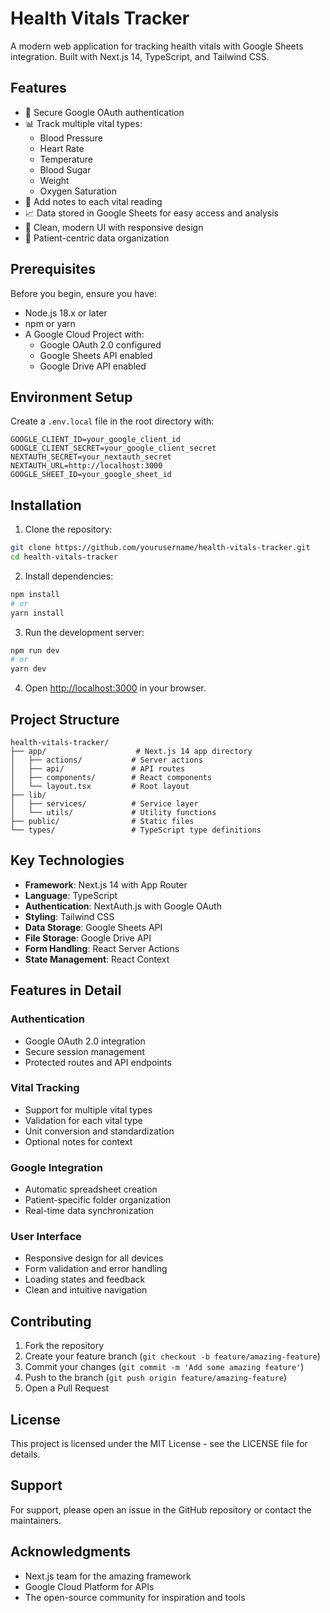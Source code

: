 # Health Vitals Tracker

A modern web application for tracking health vitals with Google Sheets integration. Built with Next.js 14, TypeScript, and Tailwind CSS.

## Features

- 🔐 Secure Google OAuth authentication
- 📊 Track multiple vital types:
  - Blood Pressure
  - Heart Rate
  - Temperature
  - Blood Sugar
  - Weight
  - Oxygen Saturation
- 📝 Add notes to each vital reading
- 📈 Data stored in Google Sheets for easy access and analysis
- 🎨 Clean, modern UI with responsive design
- 🌙 Patient-centric data organization

## Prerequisites

Before you begin, ensure you have:

- Node.js 18.x or later
- npm or yarn
- A Google Cloud Project with:
  - Google OAuth 2.0 configured
  - Google Sheets API enabled
  - Google Drive API enabled

## Environment Setup

Create a `.env.local` file in the root directory with:

```env
GOOGLE_CLIENT_ID=your_google_client_id
GOOGLE_CLIENT_SECRET=your_google_client_secret
NEXTAUTH_SECRET=your_nextauth_secret
NEXTAUTH_URL=http://localhost:3000
GOOGLE_SHEET_ID=your_google_sheet_id
```

## Installation

1. Clone the repository:
```bash
git clone https://github.com/yourusername/health-vitals-tracker.git
cd health-vitals-tracker
```

2. Install dependencies:
```bash
npm install
# or
yarn install
```

3. Run the development server:
```bash
npm run dev
# or
yarn dev
```

4. Open [http://localhost:3000](http://localhost:3000) in your browser.

## Project Structure

```
health-vitals-tracker/
├── app/                    # Next.js 14 app directory
│   ├── actions/           # Server actions
│   ├── api/               # API routes
│   ├── components/        # React components
│   └── layout.tsx         # Root layout
├── lib/
│   ├── services/          # Service layer
│   └── utils/             # Utility functions
├── public/                # Static files
└── types/                 # TypeScript type definitions
```

## Key Technologies

- **Framework**: Next.js 14 with App Router
- **Language**: TypeScript
- **Authentication**: NextAuth.js with Google OAuth
- **Styling**: Tailwind CSS
- **Data Storage**: Google Sheets API
- **File Storage**: Google Drive API
- **Form Handling**: React Server Actions
- **State Management**: React Context

## Features in Detail

### Authentication
- Google OAuth 2.0 integration
- Secure session management
- Protected routes and API endpoints

### Vital Tracking
- Support for multiple vital types
- Validation for each vital type
- Unit conversion and standardization
- Optional notes for context

### Google Integration
- Automatic spreadsheet creation
- Patient-specific folder organization
- Real-time data synchronization

### User Interface
- Responsive design for all devices
- Form validation and error handling
- Loading states and feedback
- Clean and intuitive navigation

## Contributing

1. Fork the repository
2. Create your feature branch (`git checkout -b feature/amazing-feature`)
3. Commit your changes (`git commit -m 'Add some amazing feature'`)
4. Push to the branch (`git push origin feature/amazing-feature`)
5. Open a Pull Request

## License

This project is licensed under the MIT License - see the LICENSE file for details.

## Support

For support, please open an issue in the GitHub repository or contact the maintainers.

## Acknowledgments

- Next.js team for the amazing framework
- Google Cloud Platform for APIs
- The open-source community for inspiration and tools
